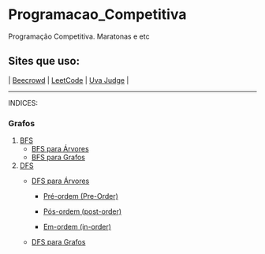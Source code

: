 # Programacao_Competitiva
 Programação Competitiva. Maratonas e etc
 
 
 Sites que uso:
 -----------------------------------
 | <a href="https://www.beecrowd.com.br/judge/pt/profile/542742" target="_blank">Beecrowd</a> | <a href="https://leetcode.com/Marcux777/" target="_blank">LeetCode</a> | <a href="https://onlinejudge.org/index.php?option=com_onlinejudge&Itemid=15" target="_blank">Uva Judge</a> |
 
 -----------------------------------
 
 INDICES:
 
 ### Grafos
 
 1. [BFS](BFS.md)
    * [BFS para Árvores](BFS.md#bfs-para-árvores)
    * [BFS para Grafos](BFS.md#bfs-para-grafos)
2. [DFS](DFS.md#dfs---depth-first-search)
   * [DFS para Árvores](DFS.md#dfs---depth-first-search)
 
      - [Pré-ordem (Pre-Order)](DFS.md#pós-ordem-post-order)
      
      - [Pós-ordem (post-order)](DFS.md#pós-ordem-post-order)
      
      - [Em-ordem (in-order)](DFS.md#em-ordem-in-order)
      
   * [DFS para Grafos](DFS.md#dfs-para-grafos)

 
